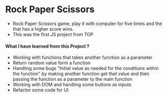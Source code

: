 # Rock Paper Scissors

- Rock Paper Scissors game, play it with computer for five times and the that has a higher score wins.
- This was the first JS project from TOP

#### What I have learned from this Project ?

- Working with functions that takes another function as a parameter
- Return random value form a function
- Handling some bugs "Initial value as needed for the conditions within the function" by making another function get that value and then passing the function as a parameter to the main function
- Working with DOM and handling some buttons as inputs
- Refactor some code for UI
